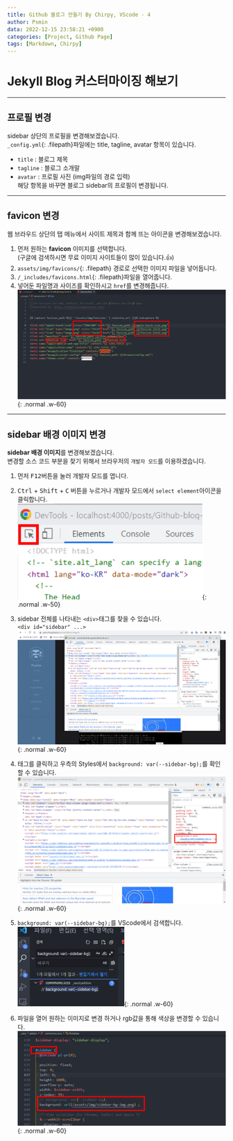 ```yaml
---
title: Github 블로그 만들기 By Chirpy, VScode - 4
author: Psmin
data: 2022-12-15 23:58:21 +0900
categories: [Project, Github Page]
tags: [Markdown, Chirpy]
---
```


# Jekyll Blog 커스터마이징 해보기

---

## 프로필 변경

sidebar 상단의 프로필을 변경해보겠습니다.  
`_config.yml`{: .filepath}파일에는 title, tagline, avatar 항목이 있습니다.

- `title` : 블로그 제목
- `tagline` : 블로그 소개말
- `avatar` : 프로필 사진 (img파일의 경로 입력)  
  해당 항목을 바꾸면 블로그 sidebar의 프로필이 변경됩니다.

---

## favicon 변경

웹 브라우드 상단의 탭 메뉴에서 사이트 제목과 함께 뜨는 아이콘을 변경해보겠습니다.

1. 먼저 원하는 **favicon** 이미지를 선택합니다.  
   (구글에 검색하시면 무료 이미지 사이트들이 많이 있습니다.👍)
2. `assets/img/favicons/`{: .filepath} 경로로 선택한 이미지 파일을 넣어둡니다.
3. `/_includes/favicons.html`{: .filepath}파일을 열어줍니다.
4. 넣어둔 파일명과 사이즈를 확인하시고 `href`를 변경해줍니다.  
   ![favicon-link](/assets/img/favicon-link.png){: .normal .w-60}

---

## sidebar 배경 이미지 변경

**sidebar 배경 이미지**를 변경해보겠습니다.  
변경할 소스 코드 부분을 찾기 위해서 브라우저의 `개발자 모드`를 이용하겠습니다.

1. 먼저 <kbd>F12</kbd>버튼을 눌러 개발자 모드를 엽니다.
2. <kbd>Ctrl</kbd> + <kbd>Shift</kbd> + <kbd>C</kbd> 버튼을 누르거나 개발자 모드에서 `select element`아이콘을 클릭합니다.  
   ![Devtool-select](/assets/img/devtool-select.png){: .normal .w-50}

3. sidebar 전체를 나타내는 `<div>`태그를 찾을 수 있습니다.  
   `<div id="sidebar" ...>`  
   ![Devtool-sidebar](/assets/img/devtool-sidebar.png){: .normal .w-60}

4. 태그를 클릭하고 우측의 Styles에서 `background: var(--sidebar-bg);`를 확인 할 수 있습니다.  
   ![Devtool-sidebar-bg](/assets/img/devtool-sidebar-bg.png){: .normal .w-60}

5. `background: var(--sidebar-bg);`를 VScode에서 검색합니다.  
   ![Vscode-sidebar-bg-search](/assets/img/vscode-sidebar-bg-search.png){: .normal .w-60}

6. 파일을 열어 원하는 이미지로 변경 하거나 rgb값을 통해 색상을 변경할 수 있습니다.  
   ![Vscode-sidebar-bg](/assets/img/vscode-sidebar-bg.png){: .normal .w-60}
